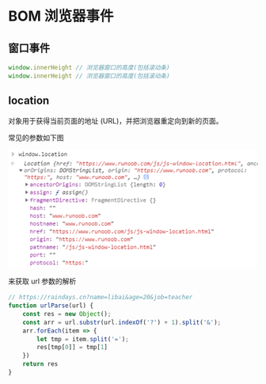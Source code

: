 # BOM 浏览器事件

## 窗口事件

```js
window.innerHeight // 浏览器窗口的高度(包括滚动条)
window.innerHeight // 浏览器窗口的高度(包括滚动条)
```

## location

对象用于获得当前页面的地址 (URL)，并把浏览器重定向到新的页面。

常见的参数如下图

![](./../img/15.png)

来获取 url 参数的解析

```js
// https://raindays.cn?name=libai&age=20&job=teacher
function urlParse(url) {
    const res = new Object();
    const arr = url.substr(url.indexOf('?') + 1).split('&');
    arr.forEach(item => {
        let tmp = item.split('=');
        res[tmp[0]] = tmp[1]
    })
    return res
}
```

## 
